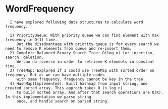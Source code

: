 WordFrequency
=============


      I have explored following data structures to calculate word frequency. 
      
      1) PriorityQueue: With priority queue we can find element with max frequency in O(1) time. 
         But the disadvantage with priority queue is for every search we need to remove K elements from queue and re-insert them.
      2) Complete Balanced Binary Search Tree: O(log n) for insertion, search, deletion. 
         We can do reverse in-order to retrieve K elements in constant time.
      3) TreeMap: Explored if I could use TreeMap with sorted order on frequency. But as we can have multiple nodes
         with same frequency. frequency cannot be key in the tree.
      4) HashMap(Implemented): Built hashmap from input string, and created sorted array. This approch takes O (n log n)
         to build sorted array. And after that search operations are O(K). In this implementation we parse string 
         once, and handle search on parsed string. 
         
         
         
